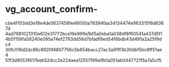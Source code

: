 # vg_account_confirm-

cbe4f103dd3e18e4de5637458fe46000a78394faa34134474e963315f6d6367d
4ad7981021310e612e31772bce19e999a1bf5a0eba1a038df8f60541a437d5f1
4b5f156fa58240e095a74ef2793dd56d7bfadf8ed54f6bdb43d491a2a25f9dc4
30fc016d2dc86c8920f4807756c5b854bacc27ac3a91ff3b30dbf5bc6ff51ae4
51f3d9053f617beb52dcc2e224aea12557f99a1fb1a051ab0447721f5a7a5cf5
